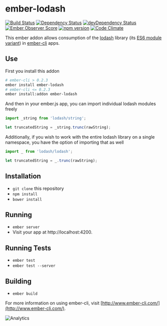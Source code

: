# ember-lodash

[![Build Status](https://travis-ci.org/mike-north/ember-lodash.svg?branch=master)](https://travis-ci.org/mike-north/ember-lodash)
[![Dependency Status](https://david-dm.org/mike-north/ember-lodash.svg)](https://david-dm.org/mike-north/ember-lodash)
[![devDependency Status](https://david-dm.org/mike-north/ember-lodash/dev-status.svg)](https://david-dm.org/mike-north/ember-lodash#info=devDependencies)
[![Ember Observer Score](http://emberobserver.com/badges/ember-lodash.svg)](http://emberobserver.com/addons/ember-lodash)
[![npm version](https://badge.fury.io/js/ember-lodash.svg)](http://badge.fury.io/js/ember-lodash)
[![Code Climate](https://codeclimate.com/github/mike-north/ember-lodash/badges/gpa.svg)](https://codeclimate.com/github/mike-north/ember-lodash)

This ember addon allows consumption of the [lodash](https://lodash.com/) library (its [ES6 module variant](https://github.com/lodash/lodash/tree/es)) in [ember-cli](http://ember-cli.com) apps.

## Use

First you install this addon 

```sh
# ember-cli > 0.2.3
ember install ember-lodash
# ember-cli <= 0.2.3
ember install:addon ember-lodash
```

And then in your ember.js app, you can import individual lodash modules freely

```js
import _string from 'lodash/string';

let truncatedString = _string.trunc(rawString);
```

Additionally, if you wish to work with the entire lodash library on a single namespace, you have the option of importing that as well

```js
import _ from 'lodash/lodash';

let truncatedString = _.trunc(rawString);
```

## Installation

* `git clone` this repository
* `npm install`
* `bower install`

## Running

* `ember server`
* Visit your app at http://localhost:4200.

## Running Tests

* `ember test`
* `ember test --server`

## Building

* `ember build`

For more information on using ember-cli, visit [http://www.ember-cli.com/](http://www.ember-cli.com/).

![Analytics](https://ga-beacon.appspot.com/UA-66610985-1/mike-north/ember-lodash/readme)
